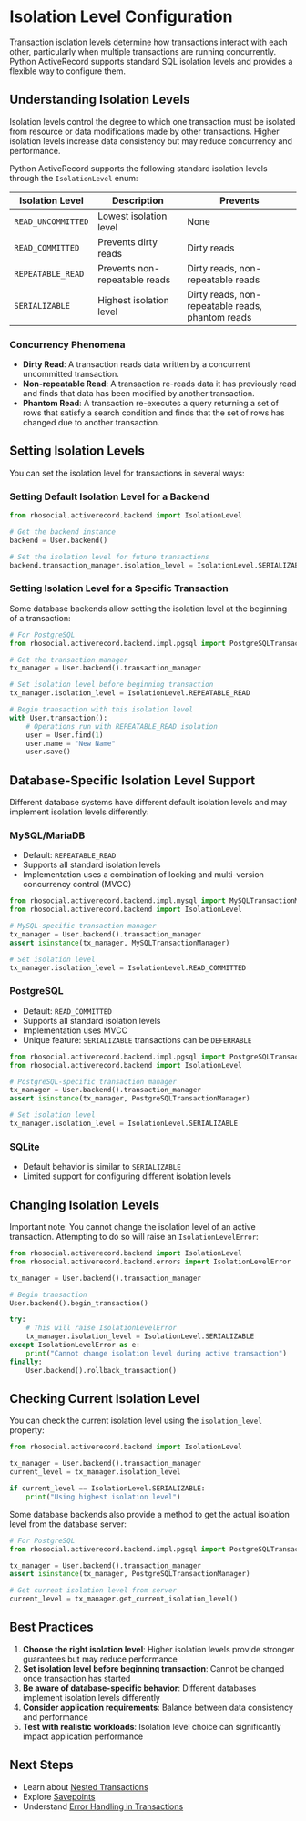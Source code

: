 # Isolation Level Configuration

Transaction isolation levels determine how transactions interact with each other, particularly when multiple transactions are running concurrently. Python ActiveRecord supports standard SQL isolation levels and provides a flexible way to configure them.

## Understanding Isolation Levels

Isolation levels control the degree to which one transaction must be isolated from resource or data modifications made by other transactions. Higher isolation levels increase data consistency but may reduce concurrency and performance.

Python ActiveRecord supports the following standard isolation levels through the `IsolationLevel` enum:

| Isolation Level | Description | Prevents |
|----------------|-------------|----------|
| `READ_UNCOMMITTED` | Lowest isolation level | None |
| `READ_COMMITTED` | Prevents dirty reads | Dirty reads |
| `REPEATABLE_READ` | Prevents non-repeatable reads | Dirty reads, non-repeatable reads |
| `SERIALIZABLE` | Highest isolation level | Dirty reads, non-repeatable reads, phantom reads |

### Concurrency Phenomena

- **Dirty Read**: A transaction reads data written by a concurrent uncommitted transaction.
- **Non-repeatable Read**: A transaction re-reads data it has previously read and finds that data has been modified by another transaction.
- **Phantom Read**: A transaction re-executes a query returning a set of rows that satisfy a search condition and finds that the set of rows has changed due to another transaction.

## Setting Isolation Levels

You can set the isolation level for transactions in several ways:

### Setting Default Isolation Level for a Backend

```python
from rhosocial.activerecord.backend import IsolationLevel

# Get the backend instance
backend = User.backend()

# Set the isolation level for future transactions
backend.transaction_manager.isolation_level = IsolationLevel.SERIALIZABLE
```

### Setting Isolation Level for a Specific Transaction

Some database backends allow setting the isolation level at the beginning of a transaction:

```python
# For PostgreSQL
from rhosocial.activerecord.backend.impl.pgsql import PostgreSQLTransactionManager

# Get the transaction manager
tx_manager = User.backend().transaction_manager

# Set isolation level before beginning transaction
tx_manager.isolation_level = IsolationLevel.REPEATABLE_READ

# Begin transaction with this isolation level
with User.transaction():
    # Operations run with REPEATABLE_READ isolation
    user = User.find(1)
    user.name = "New Name"
    user.save()
```

## Database-Specific Isolation Level Support

Different database systems have different default isolation levels and may implement isolation levels differently:

### MySQL/MariaDB

- Default: `REPEATABLE_READ`
- Supports all standard isolation levels
- Implementation uses a combination of locking and multi-version concurrency control (MVCC)

```python
from rhosocial.activerecord.backend.impl.mysql import MySQLTransactionManager
from rhosocial.activerecord.backend import IsolationLevel

# MySQL-specific transaction manager
tx_manager = User.backend().transaction_manager
assert isinstance(tx_manager, MySQLTransactionManager)

# Set isolation level
tx_manager.isolation_level = IsolationLevel.READ_COMMITTED
```

### PostgreSQL

- Default: `READ_COMMITTED`
- Supports all standard isolation levels
- Implementation uses MVCC
- Unique feature: `SERIALIZABLE` transactions can be `DEFERRABLE`

```python
from rhosocial.activerecord.backend.impl.pgsql import PostgreSQLTransactionManager
from rhosocial.activerecord.backend import IsolationLevel

# PostgreSQL-specific transaction manager
tx_manager = User.backend().transaction_manager
assert isinstance(tx_manager, PostgreSQLTransactionManager)

# Set isolation level
tx_manager.isolation_level = IsolationLevel.SERIALIZABLE
```

### SQLite

- Default behavior is similar to `SERIALIZABLE`
- Limited support for configuring different isolation levels

## Changing Isolation Levels

Important note: You cannot change the isolation level of an active transaction. Attempting to do so will raise an `IsolationLevelError`:

```python
from rhosocial.activerecord.backend import IsolationLevel
from rhosocial.activerecord.backend.errors import IsolationLevelError

tx_manager = User.backend().transaction_manager

# Begin transaction
User.backend().begin_transaction()

try:
    # This will raise IsolationLevelError
    tx_manager.isolation_level = IsolationLevel.SERIALIZABLE
except IsolationLevelError as e:
    print("Cannot change isolation level during active transaction")
finally:
    User.backend().rollback_transaction()
```

## Checking Current Isolation Level

You can check the current isolation level using the `isolation_level` property:

```python
from rhosocial.activerecord.backend import IsolationLevel

tx_manager = User.backend().transaction_manager
current_level = tx_manager.isolation_level

if current_level == IsolationLevel.SERIALIZABLE:
    print("Using highest isolation level")
```

Some database backends also provide a method to get the actual isolation level from the database server:

```python
# For PostgreSQL
from rhosocial.activerecord.backend.impl.pgsql import PostgreSQLTransactionManager

tx_manager = User.backend().transaction_manager
assert isinstance(tx_manager, PostgreSQLTransactionManager)

# Get current isolation level from server
current_level = tx_manager.get_current_isolation_level()
```

## Best Practices

1. **Choose the right isolation level**: Higher isolation levels provide stronger guarantees but may reduce performance
2. **Set isolation level before beginning transaction**: Cannot be changed once transaction has started
3. **Be aware of database-specific behavior**: Different databases implement isolation levels differently
4. **Consider application requirements**: Balance between data consistency and performance
5. **Test with realistic workloads**: Isolation level choice can significantly impact application performance

## Next Steps

- Learn about [Nested Transactions](nested_transactions.md)
- Explore [Savepoints](savepoints.md)
- Understand [Error Handling in Transactions](error_handling_in_transactions.md)